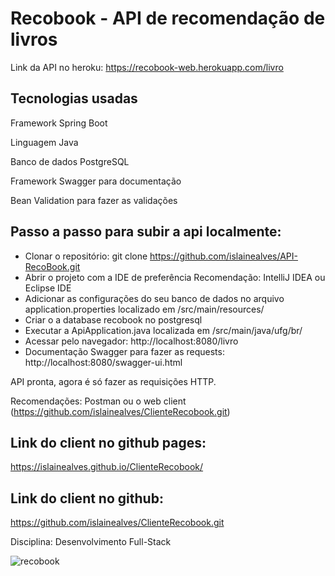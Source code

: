 # Recobook - API de recomendação de livros

Link da API no heroku:
https://recobook-web.herokuapp.com/livro

## Tecnologias usadas
Framework Spring Boot

Linguagem Java

Banco de dados PostgreSQL

Framework Swagger para documentação

Bean Validation para fazer as validações


## Passo a passo para subir a api localmente:
- Clonar o repositório:
git clone https://github.com/islainealves/API-RecoBook.git
- Abrir o projeto com a IDE de preferência
Recomendação: IntelliJ IDEA ou Eclipse IDE
- Adicionar as configurações do seu banco de dados no arquivo application.properties localizado em /src/main/resources/
- Criar o a database recobook no postgresql
- Executar a ApiApplication.java localizada em /src/main/java/ufg/br/
- Acessar pelo navegador: http://localhost:8080/livro
- Documentação Swagger para fazer as requests: http://localhost:8080/swagger-ui.html

API pronta, agora é só fazer as requisições HTTP.

Recomendações: Postman ou o web client (https://github.com/islainealves/ClienteRecobook.git)

## Link do client no github pages:
https://islainealves.github.io/ClienteRecobook/

## Link do client no github:
https://github.com/islainealves/ClienteRecobook.git

Disciplina: Desenvolvimento Full-Stack

![recobook](https://user-images.githubusercontent.com/45128957/163187618-e553828f-2803-414c-ba1d-4a4bb9487ea8.png)
